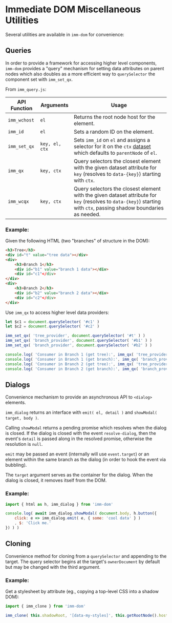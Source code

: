 # Immediate DOM Miscellaneous Utilities

Several utilities are available in `imm-dom` for convenience:

## Queries

In order to provide a framework for accessing higher level components, `imm-dom` provides a "query" mechanism for setting data attributes on parent nodes which also doubles as a more efficient way to `querySelector` the component set with `imm_set_qx`.

From `imm_query.js`:

| API Function | Arguments | Usage |
| --- | --- | --- |
| `imm_wchost` | `el` | Returns the root node host for the element. |
| `imm_id` | `el` | Sets a random ID on the element. |
| `imm_set_qx` | `key, el, ctx` | Sets `imm_id` on `el` and assigns a selector for it on the `ctx` [dataset](https://developer.mozilla.org/en-US/docs/Web/API/HTMLElement/dataset) which defaults to `parentNode` of `el`. |
| `imm_qx` | `key, ctx` | Query selectors the closest element with the given dataset attribute for `key` (resolves to `data-{key}`) starting with `ctx`. |
| `imm_wcqx` | `key, ctx` | Query selectors the closest element with the given dataset attribute for `key` (resolves to `data-{key}`) starting with `ctx`, passing shadow boundaries as needed. |

### Example:

Given the following HTML (two "branches" of structure in the DOM):

```html
<h3>Tree</h3>
<div id="t" value="tree data"></div>
<div>
    <h3>Branch 1</h3>
    <div id="b1" value="branch 1 data"></div>
    <div id="c1"</div>
</div>
<div>
    <h3>Branch 2</h3>
    <div id="b2" value="branch 2 data"></div>
    <div id="c2"</div>
</div>
```

Use `imm_qx` to access higher level data providers:

```javascript
let $c1 = document.querySelector( '#c1' )
let $c2 = document.querySelector( '#c2' )

imm_set_qx( 'tree_provider', document.querySelector( '#t' ) )
imm_set_qx( 'branch_provider', document.querySelector( '#b1' ) )
imm_set_qx( 'branch_provider', document.querySelector( '#b2' ) )

console.log( 'Consumer in Branch 1 (get tree):', imm_qx( 'tree_provider', $c1 ).getAttribute( 'value' ) )
console.log( 'Consumer in Branch 1 (get branch):', imm_qx( 'branch_provider', $c1 ).getAttribute( 'value' ) )
console.log( 'Consumer in Branch 2 (get tree):', imm_qx( 'tree_provider', $c2 ).getAttribute( 'value' ) )
console.log( 'Consumer in Branch 2 (get branch):', imm_qx( 'branch_provider', $c2 ).getAttribute( 'value' ) )
```

## Dialogs

Convenience mechanism to provide an asynchronous API to `<dialog>` elements.

`imm_dialog` returns an interface with `emit( el, detail )` and `showModal( target, body )`.

Calling `showModal` returns a pending promise which resolves when the dialog is closed. If the dialog is closed with the event `resolve-dialog`, then the event's `detail` is passed along in the resolved promise, otherwise the resolution is `null`.

`emit` may be passed an event (internally will use `event.target`) or an element within the same branch as the dialog (in order to hook the event via bubbling).

The `target` argument serves as the container for the dialog. When the dialog is closed, it removes itself from the DOM.

### Example:

```javascript
import { html as h, imm_dialog } from 'imm-dom'

console.log( await imm_dialog.showModal( document.body, h.button({
    click: e => imm_dialog.emit( e, { some: 'cool data' } )
    , $: 'Click me.'
}) ) )
```

## Cloning

Convenience method for cloning from a `querySelector` and appending to the target. The query selector begins at the target's `ownerDocument` by default but may be changed with the third argument.

### Example:

Get a stylesheet by attribute (eg., copying a top-level CSS into a shadow DOM):

```javascript
import { imm_clone } from 'imm-dom'

imm_clone( this.shadowRoot, '[data-my-styles]', this.getRootNode().host )
```
